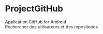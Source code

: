 # ProjectGitHub
Application GitHub for Android
<br/>
Rechercher des utilisateurs et des repositories
